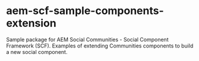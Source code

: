 aem-scf-sample-components-extension
===================================

Sample package for AEM Social Communities - Social Component Framework (SCF).  Examples of extending Communities components to build a new social component.
